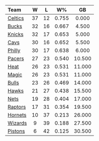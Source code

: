 | Team                            |  W  |  L  |  W%   |   GB   |
|:--------------------------------|:---:|:---:|:-----:|:------:|
| [Celtics](/r/bostonceltics)     | 37  | 12  | 0.755 | 0.000  |
| [Bucks](/r/MkeBucks)            | 32  | 16  | 0.667 | 4.500  |
| [Knicks](/r/NYKnicks)           | 32  | 17  | 0.653 | 5.000  |
| [Cavs](/r/clevelandcavs)        | 30  | 16  | 0.652 | 5.500  |
| [Philly](/r/sixers)             | 30  | 17  | 0.638 | 6.000  |
| [Pacers](/r/pacers)             | 27  | 23  | 0.540 | 10.500 |
| [Heat](/r/heat)                 | 26  | 23  | 0.531 | 11.000 |
| [Magic](/r/OrlandoMagic)        | 26  | 23  | 0.531 | 11.000 |
| [Bulls](/r/chicagobulls)        | 23  | 26  | 0.469 | 14.000 |
| [Hawks](/r/AtlantaHawks)        | 21  | 27  | 0.438 | 15.500 |
| [Nets](/r/GoNets)               | 19  | 28  | 0.404 | 17.000 |
| [Raptors](/r/torontoraptors)    | 17  | 31  | 0.354 | 19.500 |
| [Hornets](/r/CharlotteHornets)  | 10  | 37  | 0.213 | 26.000 |
| [Wizards](/r/washingtonwizards) |  9  | 39  | 0.188 | 27.500 |
| [Pistons](/r/DetroitPistons)    |  6  | 42  | 0.125 | 30.500 |